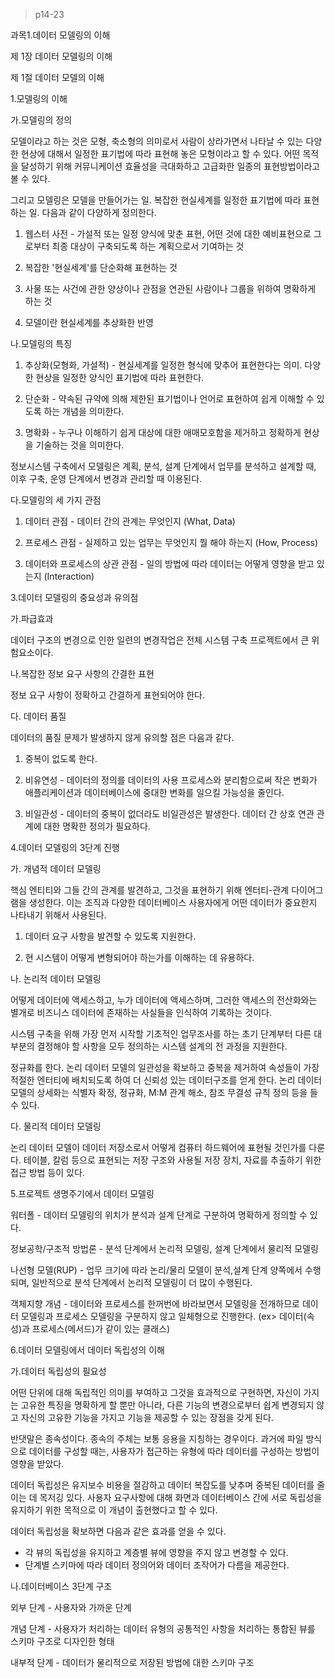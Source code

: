 > p14-23



과목1.데이터 모델링의 이해

제 1장 데이터 모델링의 이해

제 1절 데이터 모델의 이해

1.모델링의 이해

가.모델링의 정의

모델이라고 하는 것은 모형, 축소형의 의미로서 사람이 상라가면서 나타날 수 있는 다양한 현상에 대해서 일정한 표기법에 따라 표현해 놓은 모형이라고 할 수 있다. 어떤 목적을 달성하기 위해 커뮤니케이션 효율성을 극대화하고 고급화한 일종의 표현방법이라고 볼 수 있다.

그리고 모델링은 모델을 만들어가는 일. 복잡한 현실세계를 일정한 표기법에 따라 표현하는 일. 다음과 같이 다양하게 정의한다.

1) 웹스터 사전 - 가설적 또는 일정 양식에 맞춘 표현, 어떤 것에 대한 예비표현으로 그로부터 최종 대상이 구축되도록 하는 계획으로서 기여하는 것

2) 복잡한 '현실세계'를 단순화해 표현하는 것

3) 사물 또는 사건에 관한 양상이나 관점을 연관된 사람이나 그룹을 위하여 명확하게 하는 것

4) 모델이란 현실세계를 추상화한 반영



나.모델링의 특징

1) 추상화(모형화, 가설적) - 현실세계를 일정한 형식에 맞추어 표현한다는 의미. 다양한 현상을 일정한 양식인 표기법에 따라 표현한다.

2) 단순화 - 약속된 규약에 의해 제한된 표기법이나 언어로 표현하여 쉽게 이해할 수 있도록 하는 개념을 의미한다.

3) 명확화 - 누구나 이해하기 쉽게 대상에 대한 애매모호함을 제거하고 정확하게 현상을 기술하는 것을 의미한다.

정보시스템 구축에서 모델링은 계획, 분석, 설계 단계에서 업무를 분석하고 설계할 때, 이후 구축, 운영 단계에서 변경과 관리할 때 이용된다.



다.모델링의 세 가지 관점

1) 데이터 관점 - 데이터 간의 관계는 무엇인지 (What, Data)

2) 프로세스 관점 - 실제하고 있는 업무는 무엇인지 뭘 해야 하는지 (How, Process)

3) 데이터와 프로세스의 상관 관점 - 일의 방법에 따라 데이터는 어떻게 영향을 받고 있는지 (Interaction)



3.데이터 모델링의 중요성과 유의점

가.파급효과

데이터 구조의 변경으로 인한 일련의 변경작업은 전체 시스템 구축 프로젝트에서 큰 위험요소이다.



나.복잡한 정보 요구 사항의 간결한 표현

정보 요구 사항이 정확하고 간결하게 표현되어야 한다.



다. 데이터 품질

데이터의 품질 문제가 발생하지 않게 유의할 점은 다음과 같다.

1) 중복이 없도록 한다.

2) 비유연성 - 데이터의 정의를 데이터의 사용 프로세스와 분리함으로써 작은 변화가 애플리케이션과 데이터베이스에 중대한 변화를 일으킬 가능성을 줄인다.

3) 비일관성 - 데이터의 중복이 없더라도 비일관성은 발생한다. 데이터 간 상호 연관 관계에 대한 명확한 정의가 필요하다.



4.데이터 모델링의 3단계 진행

가. 개념적 데이터 모델링

핵심 엔티티와 그들 간의 관계를 발견하고, 그것을 표현하기 위해 엔터티-관계 다이어그램을 생성한다. 이는 조직과 다양한 데이터베이스 사용자에게 어떤 데이터가 중요한지 나타내기 위해서 사용된다.

1) 데이터 요구 사항을 발견할 수 있도록 지원한다.

2) 현 시스템이 어떻게 변형되어야 하는가를 이해하는 데 유용하다.



나. 논리적 데이터 모델링

어떻게 데이터에 액세스하고, 누가 데이터에 액세스하며, 그러한 액세스의 전산화와는 별개로 비즈니스 데이터에 존재하는 사실들을 인식하여 기록하는 것이다.

시스템 구축을 위해 가장 먼저 시작할 기초적인 업무조사를 하는 초기 단계부터 다른 대부분의 결정해야 할 사항을 모두 정의하는 시스템 설계의 전 과정을 지원한다.

정규화를 한다. 논리 데이터 모델의 일관성을 확보하고 중복을 제거하여 속성들이 가장 적절한 엔터티에 배치되도록 하여 더 신뢰성 있는 데이터구조를 얻게 한다. 논리 데이터 모델의 상세화는 식별자 확정, 정규화, M:M 관계 해소, 참조 무결성 규칙 정의 등을 들 수 있다.



다. 물리적 데이터 모델링

논리 데이터 모델이 데이터 저장소로서 어떻게 컴퓨터 하드웨어에 표현될 것인가를 다룬다. 테이블, 칼럼 등으로 표현되는 저장 구조와 사용될 저장 장치, 자료를 추출하기 위한 접근 방법 등이 있다.



5.프로젝트 생명주기에서 데이터 모델링

워터폴 - 데이터 모델링의 위치가 분석과 설계 단계로 구분하여 명확하게 정의할 수 있다.

정보공학/구조적 방법론 - 분석 단계에서 논리적 모델링, 설계 단계에서 물리적 모델링

나선형 모델(RUP) - 업무 크기에 따라 논리/물리 모델이 분석,설계 단계 양쪽에서 수행되며, 일반적으로 분석 단계에서 논리적 모델링이 더 많이 수행된다.

객체지향 개념 - 데이터와 프로세스를 한꺼번에 바라보면서 모델링을 전개하므로 데이터 모델링과 프로세스 모델링을 구분하지 않고 일체형으로 진행한다. (ex> 데이터(속성)과 프로세스(메서드)가 같이 있는 클래스)



6.데이터 모델링에서 데이터 독립성의 이해

가.데이터 독립성의 필요성

어떤 단위에 대해 독립적인 의미를 부여하고 그것을 효과적으로 구현하면, 자신이 가지는 고유한 특징을 명확하게 할 뿐만 아니라, 다른 기능의 변경으로부터 쉽게 변경되지 않고 자신의 고유한 기능을 가지고 기능을 제공할 수 있는 장점을 갖게 된다.

반댓말은 종속성이다. 종속의 주체는 보통 응용을 지칭하는 경우이다. 과거에 파일 방식으로 데이터를 구성할 때는, 사용자가 접근하는 유형에 따라 데이터를 구성하는 방법이 영향을 받았다.

데이터 독립성은 유지보수 비용을 절감하고 데이터 복잡도를 낮추며 중복된 데이터를 줄이는 데 목저깅 있다. 사용자 요구사항에 대해 화면과 데이터베이스 간에 서로 독립성을 유지하기 위한 목적으로 이 개념이 출현했다고 할 수 있다.

데이터 독립성을 확보하면 다음과 같은 효과를 얻을 수 있다.

- 각 뷰의 독립성을 유지하고 계층별 뷰에 영향을 주지 않고 변경할 수 있다.
- 단계별 스키마에 따라 데이터 정의어와 데이터 조작어가 다름을 제공한다.



나.데이터베이스 3단계 구조

외부 단계 - 사용자와 가까운 단계

개념 단계 - 사용자가 처리하는 데이터 유형의 공통적인 사항을 처리하는 통합된 뷰를 스키마 구조로 디자인한 형태

내부적 단계 - 데이터가 물리적으로 저장된 방법에 대한 스키마 구조